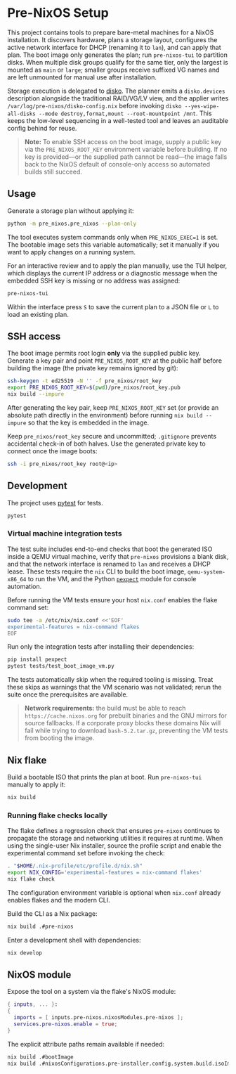 # Pre-NixOS Setup

This project contains tools to prepare bare-metal machines for a NixOS installation. It discovers hardware, plans a storage layout, configures the active network interface for DHCP (renaming it to `lan`), and can apply that plan. The boot image only generates the plan; run `pre-nixos-tui` to partition disks. When multiple disk groups qualify for the same tier, only the largest is mounted as `main` or `large`; smaller groups receive suffixed VG names and are left unmounted for manual use after installation.

Storage execution is delegated to [disko](https://github.com/nix-community/disko). The planner emits a `disko.devices` description alongside the traditional RAID/VG/LV view, and the applier writes `/var/log/pre-nixos/disko-config.nix` before invoking `disko --yes-wipe-all-disks --mode destroy,format,mount --root-mountpoint /mnt`. This keeps the low-level sequencing in a well-tested tool and leaves an auditable config behind for reuse.

> **Note:** To enable SSH access on the boot image, supply a public key via the
> `PRE_NIXOS_ROOT_KEY` environment variable before building. If no key is
> provided—or the supplied path cannot be read—the image falls back to the
> NixOS default of console-only access so automated builds still succeed.

## Usage

Generate a storage plan without applying it:

```bash
python -m pre_nixos.pre_nixos --plan-only
```

The tool executes system commands only when `PRE_NIXOS_EXEC=1` is set. The
bootable image sets this variable automatically; set it manually if you want to
apply changes on a running system.

For an interactive review and to apply the plan manually, use the TUI helper,
which displays the current IP address or a diagnostic message when the
embedded SSH key is missing or no address was assigned:

```bash
pre-nixos-tui
```
Within the interface press `S` to save the current plan to a JSON file or `L`
to load an existing plan.

## SSH access

The boot image permits root login **only** via the supplied public key.
Generate a key pair and point `PRE_NIXOS_ROOT_KEY` at the public half before
building the image (the private key remains ignored by git):

```bash
ssh-keygen -t ed25519 -N '' -f pre_nixos/root_key
export PRE_NIXOS_ROOT_KEY=$(pwd)/pre_nixos/root_key.pub
nix build --impure
```

After generating the key pair, keep `PRE_NIXOS_ROOT_KEY` set (or provide an
absolute path directly in the environment) before running `nix build --impure`
so that the key is embedded in the image.

Keep `pre_nixos/root_key` secure and uncommitted; `.gitignore` prevents
accidental check-in of both halves. Use the generated
private key to connect once the image boots:

```bash
ssh -i pre_nixos/root_key root@<ip>
```

## Development

The project uses [pytest](https://pytest.org) for tests.

```bash
pytest
```

### Virtual machine integration tests

The test suite includes end-to-end checks that boot the generated ISO inside a
QEMU virtual machine, verify that `pre-nixos` provisions a blank disk, and that
the network interface is renamed to `lan` and receives a DHCP lease. These
tests require the `nix` CLI to build the boot image, `qemu-system-x86_64` to run
the VM, and the Python [`pexpect`](https://pexpect.readthedocs.io/) module for
console automation.

Before running the VM tests ensure your host `nix.conf` enables the flake
command set:

```bash
sudo tee -a /etc/nix/nix.conf <<'EOF'
experimental-features = nix-command flakes
EOF
```

Run only the integration tests after installing their dependencies:

```bash
pip install pexpect
pytest tests/test_boot_image_vm.py
```

The tests automatically skip when the required tooling is missing. Treat these
skips as warnings that the VM scenario was not validated; rerun the suite once
the prerequisites are available.

> **Network requirements:** the build must be able to reach
> `https://cache.nixos.org` for prebuilt binaries and the GNU mirrors for
> source fallbacks. If a corporate proxy blocks these domains Nix will fail
> while trying to download `bash-5.2.tar.gz`, preventing the VM tests from
> booting the image.

## Nix flake

Build a bootable ISO that prints the plan at boot. Run `pre-nixos-tui` manually
to apply it:

```bash
nix build
```

### Running flake checks locally

The flake defines a regression check that ensures `pre-nixos` continues to
propagate the storage and networking utilities it requires at runtime. When
using the single-user Nix installer, source the profile script and enable the
experimental command set before invoking the check:

```bash
. "$HOME/.nix-profile/etc/profile.d/nix.sh"
export NIX_CONFIG='experimental-features = nix-command flakes'
nix flake check
```

The configuration environment variable is optional when `nix.conf` already
enables flakes and the modern CLI.

Build the CLI as a Nix package:

```bash
nix build .#pre-nixos
```

Enter a development shell with dependencies:

```bash
nix develop
```

## NixOS module

Expose the tool on a system via the flake's NixOS module:

```nix
{ inputs, ... }:
{
  imports = [ inputs.pre-nixos.nixosModules.pre-nixos ];
  services.pre-nixos.enable = true;
}
```

The explicit attribute paths remain available if needed:

```bash
nix build .#bootImage
nix build .#nixosConfigurations.pre-installer.config.system.build.isoImage
```
